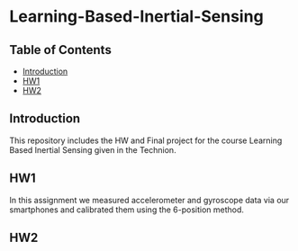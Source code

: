 # Learning-Based-Inertial-Sensing
## Table of Contents
- [Introduction](#learning-based-inertial-sensing)
- [HW1](#hw1)
- [HW2](#hw2)

## Introduction
This repository includes the HW and Final project for the course Learning Based Inertial Sensing given in the Technion.
## HW1
In this assignment we measured accelerometer and gyroscope data via our smartphones and calibrated them using the 6-position method.

## HW2